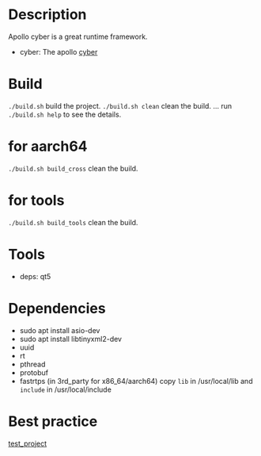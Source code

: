 # Description
Apollo cyber is a great runtime framework.

* cyber: The apollo [cyber](https://github.com/ApolloAuto/apollo/tree/master/cyber)

# Build
`./build.sh` build the project.
`./build.sh clean` clean the build.
...
run `./build.sh help` to see the details.

# for aarch64
`./build.sh build_cross` clean the build.

# for tools
`./build.sh build_tools` clean the build.

# Tools
* deps: qt5

# Dependencies
* sudo apt install asio-dev
* sudo apt install libtinyxml2-dev
* uuid
* rt
* pthread
* protobuf
* fastrtps (in 3rd_party for x86_64/aarch64) copy `lib` in /usr/local/lib and `include` in /usr/local/include

# Best practice
[test_project](https://github.com/FengD/apollo_cyber_test)